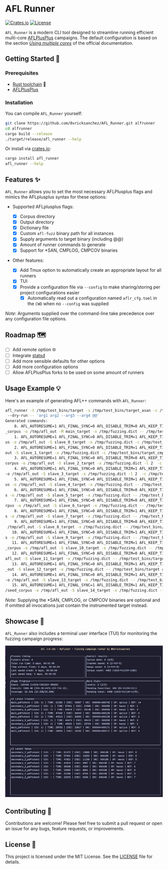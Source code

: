 # AFL Runner

[![Crates.io](https://img.shields.io/crates/v/afl_runner.svg)](https://crates.io/crates/afl_runner)
[![License](https://img.shields.io/badge/license-MIT-blue.svg)](LICENSE)

`AFL_Runner` is a modern CLI tool designed to streamline running efficient multi-core [AFLPlusPlus](https://github.com/AFLplusplus/AFLplusplus) campaigns. The default configuration is based on the section [_Using multiple cores_](https://aflplus.plus/docs/fuzzing_in_depth/#c-using-multiple-cores) of the official documentation.

## Getting Started 🚀

### Prerequisites

- [Rust toolchain](https://www.rust-lang.org/tools/install) 🦀
- [AFLPlusPlus](https://github.com/AFLplusplus/AFLplusplus)

### Installation

You can compile `AFL_Runner` yourself:

```bash
git clone https://github.com/0xricksanchez/AFL_Runner.git alfrunner
cd alfrunner
cargo build --release
./target/release/afl_runner --help
```

Or install via [crates.io](https://crates.io/crates/afl_runner):

```bash
cargo install afl_runner
afl_runner --help
```

## Features ✨

`AFL_Runner` allows you to set the most necessary AFLPlusplus flags and mimics the AFLplusplus syntax for these options:

- Supported AFLplusplus flags:

  - [x] Corpus directory
  - [x] Output directory
  - [x] Dictionary file
  - [x] Custom `afl-fuzz` binary path for all instances
  - [x] Supply arguments to target binary (including @@)
  - [x] Amount of runner commands to generate
  - [x] Support for \*SAN, CMPLOG, CMPCOV binaries

- Other features:
  - [x] Add Tmux option to automatically create an appropriate layout for all runners
  - [x] TUI
  - [x] Provide a configuration file via `--config` to make sharing/storing per project configurations easier
    - [x] Automatically read out a configuration named `aflr_cfg.toml` in the `CWD` when no `--config` was supplied

_Note_: Arguments supplied over the command-line take precedence over any configuration file options.

## Roadmap 🗺️

- [ ] Add remote option 🌐
- [ ] Integrate [statsd](https://registry.hub.docker.com/r/prom/statsd-exporter)
- [ ] Add more sensible defaults for other options
- [ ] Add more configuration options
- [ ] Allow AFLPlusPlus forks to be used on some amount of runners

## Usage Example 💡

Here's an example of generating AFL++ commands with `AFL_Runner`:

```bash
afl_runner -t /tmp/test_bins/target -s /tmp/test_bins/target_asan -c /tmp/test_bins/target_cmplog -l /tmp/test_bins/target_cmpcov -n 16 -i /tmp/seed_corpus -o /tmp/afl_out -x /tmp/fuzzing.dict -m "custom_fuzz_session"
 --dry-run -- 'arg1 arg2 --arg3 --arg4 @@'
Generated commands:
    0. AFL_AUTORESUME=1 AFL_FINAL_SYNC=0 AFL_DISABLE_TRIM=0 AFL_KEEP_TIMEOUTS=1 AFL_EXPAND_HAVOC_NOW=1 AFL_IGNORE_SEED_PROBLEMS=0 AFL_IMPORT_FIRST=0 AFL_TESTCACHE_SIZE=250  /usr/local/bin/afl-fuzz -P explore -a text -p fast -i /tmp/seed
_corpus -o /tmp/afl_out -M main_target -x /tmp/fuzzing.dict -- /tmp/test_bins/target_asan arg1 arg2 --arg3 --arg4 @@
    1. AFL_AUTORESUME=1 AFL_FINAL_SYNC=0 AFL_DISABLE_TRIM=1 AFL_KEEP_TIMEOUTS=0 AFL_EXPAND_HAVOC_NOW=0 AFL_IGNORE_SEED_PROBLEMS=0 AFL_IMPORT_FIRST=0 AFL_TESTCACHE_SIZE=250  /usr/local/bin/afl-fuzz -P exploit -p explore -i /tmp/seed_corp
us -o /tmp/afl_out -S slave_0_target -x /tmp/fuzzing.dict -c /tmp/test_bins/target_cmplog -- /tmp/test_bins/target arg1 arg2 --arg3 --arg4 @@
    2. AFL_AUTORESUME=1 AFL_FINAL_SYNC=0 AFL_DISABLE_TRIM=1 AFL_KEEP_TIMEOUTS=1 AFL_EXPAND_HAVOC_NOW=0 AFL_IGNORE_SEED_PROBLEMS=0 AFL_IMPORT_FIRST=0 AFL_TESTCACHE_SIZE=250  /usr/local/bin/afl-fuzz -p coe -i /tmp/seed_corpus -o /tmp/afl_
out -S slave_1_target -x /tmp/fuzzing.dict -c /tmp/test_bins/target_cmplog -- /tmp/test_bins/target arg1 arg2 --arg3 --arg4 @@
    3. AFL_AUTORESUME=1 AFL_FINAL_SYNC=0 AFL_DISABLE_TRIM=0 AFL_KEEP_TIMEOUTS=1 AFL_EXPAND_HAVOC_NOW=0 AFL_IGNORE_SEED_PROBLEMS=0 AFL_IMPORT_FIRST=0 AFL_TESTCACHE_SIZE=250  /usr/local/bin/afl-fuzz -P explore -a text -p lin -i /tmp/seed_
corpus -o /tmp/afl_out -S slave_2_target -x /tmp/fuzzing.dict -l 2  -c /tmp/test_bins/target_cmplog -- /tmp/test_bins/target arg1 arg2 --arg3 --arg4 @@
    4. AFL_AUTORESUME=1 AFL_FINAL_SYNC=0 AFL_DISABLE_TRIM=1 AFL_KEEP_TIMEOUTS=0 AFL_EXPAND_HAVOC_NOW=0 AFL_IGNORE_SEED_PROBLEMS=0 AFL_IMPORT_FIRST=0 AFL_TESTCACHE_SIZE=250  /usr/local/bin/afl-fuzz -P exploit -p quad -i /tmp/seed_corpus
-o /tmp/afl_out -S slave_3_target -x /tmp/fuzzing.dict -l 2  -c /tmp/test_bins/target_cmplog -- /tmp/test_bins/target arg1 arg2 --arg3 --arg4 @@
    5. AFL_AUTORESUME=1 AFL_FINAL_SYNC=0 AFL_DISABLE_TRIM=1 AFL_KEEP_TIMEOUTS=1 AFL_EXPAND_HAVOC_NOW=0 AFL_IGNORE_SEED_PROBLEMS=0 AFL_IMPORT_FIRST=0 AFL_TESTCACHE_SIZE=250  /usr/local/bin/afl-fuzz -a text -Z -p exploit -i /tmp/seed_corp
us -o /tmp/afl_out -S slave_4_target -x /tmp/fuzzing.dict -- /tmp/test_bins/target_cmpcov arg1 arg2 --arg3 --arg4 @@
    6. AFL_AUTORESUME=1 AFL_FINAL_SYNC=0 AFL_DISABLE_TRIM=0 AFL_KEEP_TIMEOUTS=1 AFL_EXPAND_HAVOC_NOW=1 AFL_IGNORE_SEED_PROBLEMS=0 AFL_IMPORT_FIRST=0 AFL_TESTCACHE_SIZE=250  /usr/local/bin/afl-fuzz -a binary -Z -p rare -i /tmp/seed_corpu
s -o /tmp/afl_out -S slave_5_target -x /tmp/fuzzing.dict -- /tmp/test_bins/target arg1 arg2 --arg3 --arg4 @@
    7. AFL_AUTORESUME=1 AFL_FINAL_SYNC=0 AFL_DISABLE_TRIM=0 AFL_KEEP_TIMEOUTS=1 AFL_EXPAND_HAVOC_NOW=1 AFL_IGNORE_SEED_PROBLEMS=0 AFL_IMPORT_FIRST=0 AFL_TESTCACHE_SIZE=250  /usr/local/bin/afl-fuzz -P explore -L 0 -p fast -i /tmp/seed_co
rpus -o /tmp/afl_out -S slave_6_target -x /tmp/fuzzing.dict -- /tmp/test_bins/target arg1 arg2 --arg3 --arg4 @@
    8. AFL_AUTORESUME=1 AFL_FINAL_SYNC=0 AFL_DISABLE_TRIM=1 AFL_KEEP_TIMEOUTS=0 AFL_EXPAND_HAVOC_NOW=0 AFL_IGNORE_SEED_PROBLEMS=0 AFL_IMPORT_FIRST=0 AFL_TESTCACHE_SIZE=250  /usr/local/bin/afl-fuzz -a binary -p explore -i /tmp/seed_corpu
s -o /tmp/afl_out -S slave_7_target -x /tmp/fuzzing.dict -- /tmp/test_bins/target_cmpcov arg1 arg2 --arg3 --arg4 @@
    9. AFL_AUTORESUME=1 AFL_FINAL_SYNC=0 AFL_DISABLE_TRIM=0 AFL_KEEP_TIMEOUTS=1 AFL_EXPAND_HAVOC_NOW=1 AFL_IGNORE_SEED_PROBLEMS=0 AFL_IMPORT_FIRST=0 AFL_TESTCACHE_SIZE=250  /usr/local/bin/afl-fuzz -a binary -p coe -i /tmp/seed_corpus -o
 /tmp/afl_out -S slave_8_target -x /tmp/fuzzing.dict -- /tmp/test_bins/target arg1 arg2 --arg3 --arg4 @@
   10. AFL_AUTORESUME=1 AFL_FINAL_SYNC=0 AFL_DISABLE_TRIM=1 AFL_KEEP_TIMEOUTS=1 AFL_EXPAND_HAVOC_NOW=1 AFL_IGNORE_SEED_PROBLEMS=0 AFL_IMPORT_FIRST=0 AFL_TESTCACHE_SIZE=250  /usr/local/bin/afl-fuzz -P explore -Z -p lin -i /tmp/seed_corpu
s -o /tmp/afl_out -S slave_9_target -x /tmp/fuzzing.dict -- /tmp/test_bins/target arg1 arg2 --arg3 --arg4 @@
   11. AFL_AUTORESUME=1 AFL_FINAL_SYNC=0 AFL_DISABLE_TRIM=1 AFL_KEEP_TIMEOUTS=0 AFL_EXPAND_HAVOC_NOW=1 AFL_IGNORE_SEED_PROBLEMS=0 AFL_IMPORT_FIRST=0 AFL_TESTCACHE_SIZE=250  /usr/local/bin/afl-fuzz -P explore -a text -p quad -i /tmp/seed
_corpus -o /tmp/afl_out -S slave_10_target -x /tmp/fuzzing.dict -- /tmp/test_bins/target arg1 arg2 --arg3 --arg4 @@
   12. AFL_AUTORESUME=1 AFL_FINAL_SYNC=0 AFL_DISABLE_TRIM=0 AFL_KEEP_TIMEOUTS=0 AFL_EXPAND_HAVOC_NOW=0 AFL_IGNORE_SEED_PROBLEMS=0 AFL_IMPORT_FIRST=0 AFL_TESTCACHE_SIZE=250  /usr/local/bin/afl-fuzz -p exploit -i /tmp/seed_corpus -o /tmp/
afl_out -S slave_11_target -x /tmp/fuzzing.dict -- /tmp/test_bins/target_cmpcov arg1 arg2 --arg3 --arg4 @@
   13. AFL_AUTORESUME=1 AFL_FINAL_SYNC=0 AFL_DISABLE_TRIM=1 AFL_KEEP_TIMEOUTS=0 AFL_EXPAND_HAVOC_NOW=0 AFL_IGNORE_SEED_PROBLEMS=0 AFL_IMPORT_FIRST=0 AFL_TESTCACHE_SIZE=250  /usr/local/bin/afl-fuzz -p rare -i /tmp/seed_corpus -o /tmp/afl
_out -S slave_12_target -x /tmp/fuzzing.dict -- /tmp/test_bins/target arg1 arg2 --arg3 --arg4 @@
   14. AFL_AUTORESUME=1 AFL_FINAL_SYNC=0 AFL_DISABLE_TRIM=1 AFL_KEEP_TIMEOUTS=0 AFL_EXPAND_HAVOC_NOW=0 AFL_IGNORE_SEED_PROBLEMS=0 AFL_IMPORT_FIRST=0 AFL_TESTCACHE_SIZE=250  /usr/local/bin/afl-fuzz -P explore -p fast -i /tmp/seed_corpus
-o /tmp/afl_out -S slave_13_target -x /tmp/fuzzing.dict -- /tmp/test_bins/target arg1 arg2 --arg3 --arg4 @@
   15. AFL_AUTORESUME=1 AFL_FINAL_SYNC=1 AFL_DISABLE_TRIM=1 AFL_KEEP_TIMEOUTS=0 AFL_EXPAND_HAVOC_NOW=0 AFL_IGNORE_SEED_PROBLEMS=0 AFL_IMPORT_FIRST=0 AFL_TESTCACHE_SIZE=250  /usr/local/bin/afl-fuzz -P exploit -a binary -p explore -i /tmp
/seed_corpus -o /tmp/afl_out -S slave_14_target -x /tmp/fuzzing.dict -- /tmp/test_bins/target arg1 arg2 --arg3 --arg4 @@
```

_Note_: Supplying the \*SAN, CMPLOG, or CMPCOV binaries are optional and if omitted all invocations just contain the instrumented target instead.

## Showcase 🎥

`AFL_Runner` also includes a terminal user interface (TUI) for monitoring the fuzzing campaign progress:

![AFL_Runner TUI](img/tui.png)

## Contributing 🤝

Contributions are welcome! Please feel free to submit a pull request or open an issue for any bugs, feature requests, or improvements.

## License 📜

This project is licensed under the MIT License. See the [LICENSE](LICENSE) file for details.

